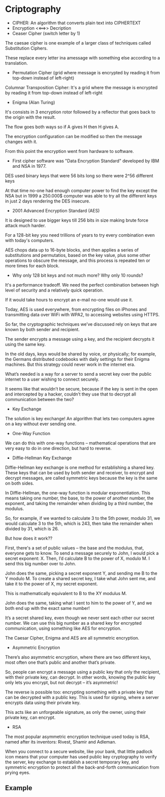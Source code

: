# Criptography

 - CIPHER: An algorithm that converts plain text into CIPHERTEXT
 - Encryption <<==>> Decription
 - Ceaser Cipher (switch letter by 1)

The caesae cipher is one example of a larger class of techniques called Substitution Ciphers. 

These replace every letter ina  amessage with something else according to a translation.

- Permutation Cipher (grid where message is encrypted by reading it from top-down instead of left-right)

Columnar Transposition Cipher: It's a grid where the message is encrypted by reading it from top-down instead of left-right

- Enigma (Alan Turing)

It's consists in 3 encryption rotor followed by a reflector that goes back to the origin with the result.

The flow goes both ways so if A gives H then H gives A.

The encryption configuration can be modified so then the message changes with it.

From this point the encryption went from hardware to software.

- First cipher software was "Data Encryption Standard" developed by IBM and NSA in 1977.

DES used binary keys that were 56 bits long so there were 2^56 different keys

At that time no-one had enough computer power to find the key except the NSA but in 1999 a 250.000$ computer was able to try all the different keys in just 2 days rendering the DES insecure.

- 2001 Advanced Encryption Standard (AES)

It is designed to use bigger keys till 256 bits in size making brute force attack much harder.

For a 128-bit key you need trillions of years to try every combination even with today's computers.

AES chops data up to 16-byte blocks, and then applies a series of substitutions and permutatios, based on the key value, plus some other operations to obscure the message, and this process is repeated ten or more times for each block.

- Why only 128 bit keys and not much more? Why only 10 rounds?

It's a performance tradeoff. We need the perfect combination between high level of security and a relatively quick operation.

If it would take hours to encrypt an e-mail no-one would use it.

Today, AES is used everywhere, from encrypting files on iPhones and transmitting data over WiFi with WPA2, to accessing websites using HTTPS.

So far, the cryptographic techniques we’ve discussed rely on keys that are known by both sender and recipient.

The sender encrypts a message using a key, and the recipient decrypts it using the same key.

In the old days, keys would be shared by voice, or physically; for example, the Germans distributed codebooks with daily settings for their Enigma machines. But this strategy could never work in the internet era.

What’s needed is a way for a server to send a secret key over the public internet to a user wishing to connect securely.

It seems like that wouldn’t be secure, because if the key is sent in the open and intercepted by a hacker, couldn’t they use that to decrypt all communication between the two?

- Key Exchange

The solution is key exchange! An algorithm that lets two computers agree on a key without ever sending one.

- One-Way Function

We can do this with one-way functions – mathematical operations that are very easy to do in one direction, but hard to reverse.

- Diffie-Hellman Key Exchange

Diffie-Hellman key exchange is one method for establishing a shared key. These keys that can be used by both sender and receiver, to encrypt and decrypt messages, are called symmetric keys because the key is the same on both sides.

In Diffie-Hellman, the one-way function is modular exponentiation. This means taking one number, the base, to the power of another number, the exponent, and taking the remainder when dividing by a third number, the modulus.

So, for example, if we wanted to calculate 3 to the 5th power, modulo 31, we would calculate 3 to the 5th, which is 243, then take the remainder when divided by 31, which is 26.

But how does it work??

First, there's a set of public values – the base and the modulus, that, everyone gets to know. To send a message securely to John, I would pick a secret exponent: X. Then, I’d calculate B to the power of X, modulo M. I send this big number over to John.

John does the same, picking a secret exponent Y, and sending me B to the Y modulo M. To create a shared secret key, I take what John sent me, and take it to the power of X, my secret exponent.

This is mathematically equivalent to B to the XY modulus M.

John does the same, taking what I sent to him to the power of Y, and we both end up with the exact same number!

It’s a secret shared key, even though we never sent each other our secret number. We can use this big number as a shared key for encrypted communication, using something like AES for encryption.

The Caesar Cipher, Enigma and AES are all symmetric encryption.

- Asymmetric Encryption

There’s also asymmetric encryption, where there are two different keys, most often one that’s public and another that’s private.

So, people can encrypt a message using a public key that only the recipient, with their private key, can decrypt. In other words, knowing the public key only lets you encrypt, but not decrypt – it’s asymmetric!

The reverse is possible too: encrypting something with a private key that can be decrypted with a public key.
This is used for signing, where a server encrypts data using their private key.

This acts like an unforgeable signature, as only the owner, using their private key, can encrypt.

- RSA

The most popular asymmetric encryption technique used today is RSA, named after its inventors: Rivest, Shamir and Adleman.

When you connect to a secure website, like your bank, that little padlock icon means that your computer has used public key cryptography to verify the server, key exchange to establish a secret temporary key, and symmetric encryption to protect all the back-and-forth communication from prying eyes.

## Example


